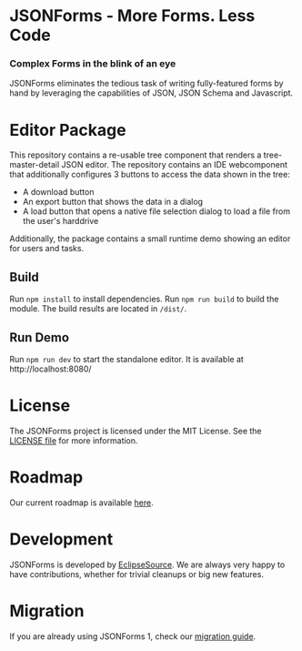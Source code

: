 # JSONForms - More Forms. Less Code
### Complex Forms in the blink of an eye

JSONForms eliminates the tedious task of writing fully-featured forms by hand by leveraging the capabilities of JSON, JSON Schema and Javascript.

# Editor Package
This repository contains a re-usable tree component that renders a tree-master-detail JSON editor.
The repository contains an IDE webcomponent that additionally configures 3 buttons to access the data shown in the tree:
- A download button
- An export button that shows the data in a dialog
- A load button that opens a native file selection dialog to load a file from the user's harddrive

Additionally, the package contains a small runtime demo showing an editor for users and tasks.

## Build
Run `npm install` to install dependencies.
Run `npm run build` to build the module. The build results are located in `/dist/`.

## Run Demo
Run `npm run dev` to start the standalone editor. It is available at http://localhost:8080/

# License
The JSONForms project is licensed under the MIT License. See the [LICENSE file](https://github.com/eclipsesource/jsonforms/blob/master/LICENSE) for more information.

# Roadmap
Our current roadmap is available [here](https://github.com/eclipsesource/jsonforms/blob/master/ROADMAP.md).

# Development
JSONForms is developed by [EclipseSource](https://eclipsesource.com).
We are always very happy to have contributions, whether for trivial cleanups or big new features.

# Migration
If you are already using JSONForms 1, check our [migration guide](https://github.com/eclipsesource/jsonforms/blob/master/MIGRATION.md).